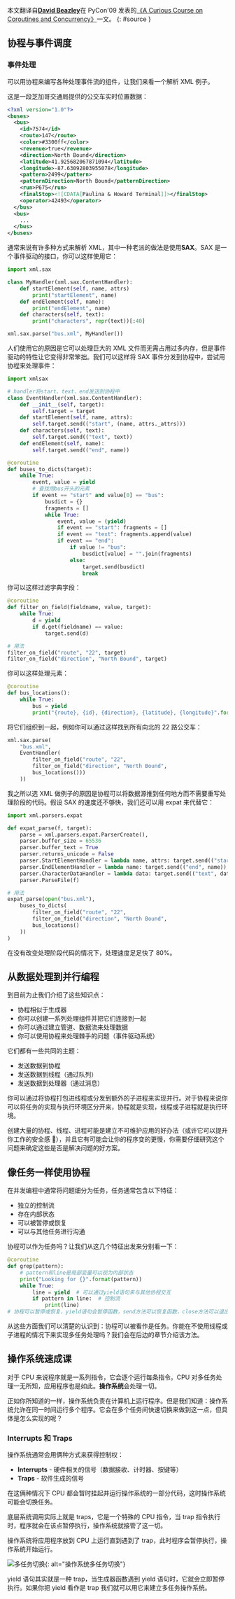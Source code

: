 本文翻译自[**David Beazley**](https://dabeaz.com/about.html)在 PyCon'09 发表的[《A Curious Course on Coroutines and Concurrency》](https://dabeaz.com/coroutines/index.html)一文。
{: #source }

## 协程与事件调度

### 事件处理

可以用协程来编写各种处理事件流的组件，让我们来看一个解析 XML 例子。

这是一段芝加哥交通局提供的公交车实时位置数据：

```xml
<?xml version="1.0"?>
<buses>
  <bus>
    <id>7574</id>
    <route>147</route>
    <color>#3300ff</color>
    <revenue>true</revenue>
    <direction>North Bound</direction>
    <latitude>41.925682067871094</latitude>
    <longitude>-87.63092803955078</longitude>
    <pattern>2499</pattern>
    <patternDirection>North Bound</patternDirection>
    <run>P675</run>
    <finalStop><![CDATA[Paulina & Howard Terminal]]></finalStop>
    <operator>42493</operator>
  </bus>
  <bus>
    ...
  </bus>
</buses>

```

通常来说有许多种方式来解析 XML，其中一种老派的做法是使用**SAX**。SAX 是一个事件驱动的接口，你可以这样使用它：

```python
import xml.sax

class MyHandler(xml.sax.ContentHandler):
    def startElement(self, name, attrs)
        print("startElement", name)
    def endElement(self, name):
      	print("endElement", name)
    def characters(self, text):
      	print("characters", repr(text))[:40]

xml.sax.parse("bus.xml", MyHandler())
```

人们使用它的原因是它可以处理巨大的 XML 文件而无需占用过多内存，但是事件驱动的特性让它变得非常笨拙。我们可以这样将 SAX 事件分发到协程中，尝试用协程来处理事件：

```python
import xmlsax

# handler将start、text、end发送到协程中
class EventHandler(xml.sax.ContentHandler):
    def __init__(self, target):
      	self.target = target
    def startElement(self, name, attrs):
      	self.target.send(("start", (name, attrs._attrs)))
    def characters(self, text):
      	self.target.send(("text", text))
    def endElement(self, name):
      	self.target.send(("end", name))

@coroutine
def buses_to_dicts(target):
    while True:
      	event, value = yield
        # 查找用bus开头的元素
        if event == "start" and value[0] == "bus":
          	busdict = {}
            fragments = []
            while True:
              	event, value = (yield)
                if event == "start": fragments = []
                if event == "text": fragments.append(value)
                if event == "end":
                  	if value != "bus":
                      	busdict[value] = "".join(fragments)
                    else:
                      	target.send(busdict)
                        break
```

你可以这样过滤字典字段：

```python
@coroutine
def filter_on_field(fieldname, value, target):
    while True:
      	d = yield
        if d.get(fieldname) == value:
          	target.send(d)

# 用法
filter_on_field("route", "22", target)
filter_on_field("direction", "North Bound", target)
```

你可以这样处理元素：

```python
@coroutine
def bus_locations():
    while True:
        bus = yield
        print("{route}, {id}, {direction}, {latitude}, {longitude}".format(**bus))
```

将它们组织到一起，例如你可以通过这样找到所有向北的 22 路公交车：

```python
xml.sax.parse(
    "bus.xml",
    EventHandler(
        filter_on_field("route", "22",
        filter_on_field("direction", "North Bound",
        bus_locations()))
    ))
```

我之所以选 XML 做例子的原因是协程可以将数据源推到任何地方而不需要重写处理阶段的代码。假设 SAX 的速度还不够快，我们还可以用 expat 来代替它：

```python
import xml.parsers.expat

def expat_parse(f, target):
    parse = xml.parsers.expat.ParserCreate(),
    parser.buffer_size = 65536
    parser.buffer_text = True
    parser.returns_unicode = False
    parser.StartElementHandler = lambda name, attrs: target.send(("start", (name, attrs)))
    parser.EndElementHandler = lambda name: target.send(("end", name))
    parser.CharacterDataHandler = lambda data: target.send(("text", data))
    parser.ParseFile(f)

# 用法
expat_parse(open("bus.xml"),
    buses_to_dicts(
        filter_on_field("route", "22",
        filter_on_field("direction", "North Bound",
        bus_locations()
    ))
)
```

在没有改变处理阶段代码的情况下，处理速度足足快了 80%。

## 从数据处理到并行编程

到目前为止我们介绍了这些知识点：

-   协程相似于生成器
-   你可以创建一系列处理组件并把它们连接到一起
-   你可以通过建立管道、数据流来处理数据
-   你可以使用协程来处理棘手的问题（事件驱动系统）

它们都有一些共同的主题：

-   发送数据到协程
-   发送数据到线程（通过队列）
-   发送数据到处理器（通过消息）

你可以通过将协程打包进线程或分发到额外的子进程来实现并行。对于协程来说你可以将任务的实现与执行环境区分开来，协程就是实现，线程或子进程就是执行环境。

创建大量的协程、线程、进程可能是建立不可维护应用的好办法（或许它可以提升你工作的安全感 🐶），并且它有可能会让你的程序变的更慢，你需要仔细研究这个问题来确定这些是否是解决问题的好方案。

## 像任务一样使用协程

在并发编程中通常将问题细分为任务，任务通常包含以下特征：

-   独立的控制流
-   存在内部状态
-   可以被暂停或恢复
-   可以与其他任务进行沟通

协程可以作为任务吗？让我们从这几个特征出发来分别看一下：

```python
@coroutine
def grep(pattern):
  	# pattern和line是局部变量可以视为内部状态
    print("Looking for {}".format(pattern))
    while True:
        line = yield  # 可以通过yield语句来与其他协程交互
        if pattern in line:  # 控制流
            print(line)
# 协程可以暂停或恢复，yield语句会暂停函数，send方法可以恢复函数，close方法可以退出函数
```

从这些方面我们可以清楚的认识到：协程可以被看作是任务。你能在不使用线程或子进程的情况下来实现多任务处理吗？我们会在后边的章节介绍该方法。

## 操作系统速成课

对于 CPU 来说程序就是一系列指令，它会逐个运行每条指令。CPU 对多任务处理一无所知，应用程序也是如此。**操作系统**会处理一切。

正如你所知道的一样，操作系统负责在计算机上运行程序。但是我们知道：操作系统允许在同一时间运行多个程序。它会在多个任务间快速切换来做到这一点，但具体是怎么实现的呢？

### Interrupts 和 Traps

操作系统通常会用俩种方式来获得控制权：

-   **Interrupts** - 硬件相关的信号（数据接收、计时器、按键等）
-   **Traps** - 软件生成的信号

在这俩种情况下 CPU 都会暂时挂起并运行操作系统的一部分代码，这时操作系统可能会切换任务。

底层系统调用实际上就是 traps，它是一个特殊的 CPU 指令，当 trap 指令执行时，程序就会在该点暂停执行，操作系统就接管了这一切。

操作系统将应用程序放到 CPU 上运行直到遇到了 trap，此时程序会暂停执行，操作系统开始运行。

![多任务切换](https://chaoying-1258336136.file.myqcloud.com/mutitask.png/compress "操作系统多任务切换"){: alt="操作系统多任务切换"}

yield 语句其实就是一种 trap，当生成器函数遇到 yield 语句时，它就会立即暂停执行。如果你把 yield 看作是 trap 我们就可以用它来建立多任务操作系统。
